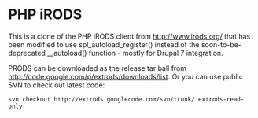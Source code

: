 PHP iRODS
=========

This is a clone of the PHP iRODS client from http://www.irods.org/ that has been modified to use spl_autoload_register() instead of the soon-to-be-deprecated __autoload() function - mostly for Drupal 7 integration.

PRODS can be downloaded as the release tar ball from http://code.google.com/p/extrods/downloads/list. Or you can use public SVN to check out latest code:

    svn checkout http://extrods.googlecode.com/svn/trunk/ extrods-read-only
